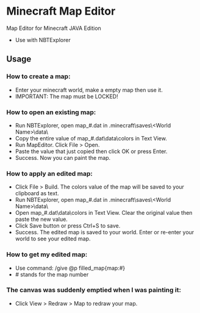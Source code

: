# Minecraft Map Editor
Map Editor for Minecraft JAVA Edition
- Use with NBTExplorer
## Usage
### How to create a map:
- Enter your minecraft world, make a empty map then use it.
- IMPORTANT: The map must be LOCKED!
### How to open an existing map:
- Run NBTExplorer, open map_#.dat in .minecraft\saves&#92;&#60;World Name>\data\
- Copy the entire value of map_#.dat\data\colors in Text View.
- Run MapEditor. Click File > Open.
- Paste the value that just copied then click OK or press Enter.
- Success. Now you can paint the map.
### How to apply an edited map:
- Click File > Build. The colors value of the map will be saved to your clipboard as text.
- Run NBTExplorer, open map_#.dat in .minecraft\saves&#92;&#60;World Name>\data\
- Open map_#.dat\data\colors in Text View. Clear the original value then paste the new value.
- Click Save button or press Ctrl+S to save.
- Success. The edited map is saved to your world. Enter or re-enter your world to see your edited map.
### How to get my edited map:
- Use command: /give @p filled_map{map:#}
- &#35; stands for the map number
### The canvas was suddenly emptied when I was painting it:
- Click View > Redraw > Map to redraw your map.
